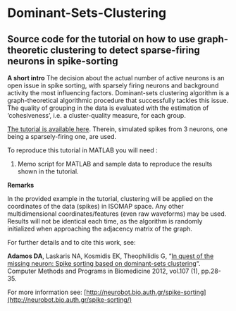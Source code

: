 # Dominant-Sets-Clustering
## Source code for the tutorial on how to use graph-theoretic clustering to detect sparse-firing neurons in spike-sorting

**A short intro**
The decision about the actual number of active neurons is an open issue in spike sorting, with sparsely firing neurons and background activity the most influencing factors. Dominant-sets clustering algorithm is a graph-theoretical algorithmic procedure that successfully tackles this issue. The quality of grouping in the data is evaluated with the estimation of ‘cohesiveness’, i.e. a cluster-quality measure, for each group.

[The tutorial is available here](http://neurobot.bio.auth.gr/2013/dominant-sets-clustering-for-spike-sorting/). Therein, simulated spikes from 3 neurons, one being a sparsely-firing one, are used.

To reproduce this tutorial in MATLAB you will need :
1. Memo script for MATLAB and sample data to reproduce the results shown in the tutorial.

**Remarks**

In the provided example in the tutorial, clustering will be applied on the coordinates of the data (spikes) in ISOMAP space.
Any other multidimensional coordinates/features (even raw waveforms) may be used. Results will not be identical each time, as the algorithm is randomly initialized when approaching the adjacency matrix of the graph.

For further details and to cite this work, see:

**Adamos DA**, Laskaris NA, Kosmidis EK, Theophilidis G, “[In quest of the missing neuron: Spike sorting based on dominant-sets clustering](http://dx.doi.org/10.1016/j.cmpb.2011.10.015)“. Computer Methods and Programs in Biomedicine 2012, vol.107 (1), pp.28-35. 

For more information see: [http://neurobot.bio.auth.gr/spike-sorting](http://neurobot.bio.auth.gr/spike-sorting/)
